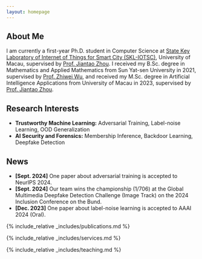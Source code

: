 ```yaml
---
layout: homepage
---
```


## About Me

I am currently a first-year Ph.D. student in Computer Science at [State Key Laboratory of Internet of Things for Smart City (SKL-IOTSC)](https://skliotsc.um.edu.mo/), University of Macau, supervised by [Prof. Jiantao Zhou](https://www.fst.um.edu.mo/personal/jtzhou/). I received my B.Sc. degree in Mathematics and Applied Mathematics from Sun Yat-sen University in 2021, supervised by [Prof. Zhiwei Wu](https://mathzh.sysu.edu.cn/zh-hans/teacher/124), and received my M.Sc. degree in Artificial Intelligence Applications from University of Macau in 2023, supervised by [Prof. Jiantao Zhou](https://www.fst.um.edu.mo/personal/jtzhou/).

## Research Interests

- **Trustworthy Machine Learning:** Adversarial Training, Label-noise Learning, OOD Generalization
- **AI Security and Forensics:** Membership Inference, Backdoor Learning, Deepfake Detection

## News

- **[Sept. 2024]** One paper about adversarial training is accepted to NeurIPS 2024.
- **[Sept. 2024]** Our team wins the championship (1/706) at the Global Multimedia Deepfake Detection Challenge (Image Track) on the 2024 Inclusion Conference on the Bund.
- **[Dec. 2023]** One paper about label-noise learning is accepted to AAAI 2024 (Oral).

{% include_relative _includes/publications.md %}

{% include_relative _includes/services.md %}

{% include_relative _includes/teaching.md %}
